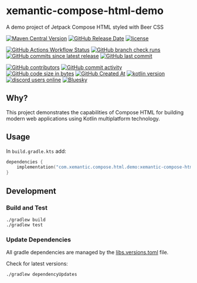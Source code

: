 # xemantic-compose-html-demo

A demo project of Jetpack Compose HTML styled with Beer CSS

[<img alt="Maven Central Version" src="https://img.shields.io/maven-central/v/com.xemantic.compose.html.demo/xemantic-compose-html-demo">](https://central.sonatype.com/artifact/com.xemantic.compose.html.demo/xemantic-compose-html-demo)
[<img alt="GitHub Release Date" src="https://img.shields.io/github/release-date/xemantic/xemantic-compose-html-demo">](https://github.com/xemantic/xemantic-compose-html-demo/releases)
[<img alt="license" src="https://img.shields.io/github/license/xemantic/xemantic-compose-html-demo?color=blue">](https://github.com/xemantic/xemantic-compose-html-demo/blob/main/LICENSE)

[<img alt="GitHub Actions Workflow Status" src="https://img.shields.io/github/actions/workflow/status/xemantic/xemantic-compose-html-demo/build-main.yml">](https://github.com/xemantic/xemantic-compose-html-demo/actions/workflows/build-main.yml)
[<img alt="GitHub branch check runs" src="https://img.shields.io/github/check-runs/xemantic/xemantic-compose-html-demo/main">](https://github.com/xemantic/xemantic-compose-html-demo/actions/workflows/build-main.yml)
[<img alt="GitHub commits since latest release" src="https://img.shields.io/github/commits-since/xemantic/xemantic-compose-html-demo/latest">](https://github.com/xemantic/xemantic-compose-html-demo/commits/main/)
[<img alt="GitHub last commit" src="https://img.shields.io/github/last-commit/xemantic/xemantic-compose-html-demo">](https://github.com/xemantic/xemantic-compose-html-demo/commits/main/)

[<img alt="GitHub contributors" src="https://img.shields.io/github/contributors/xemantic/xemantic-compose-html-demo">](https://github.com/xemantic/xemantic-compose-html-demo/graphs/contributors)
[<img alt="GitHub commit activity" src="https://img.shields.io/github/commit-activity/t/xemantic/xemantic-compose-html-demo">](https://github.com/xemantic/xemantic-compose-html-demo/commits/main/)
[<img alt="GitHub code size in bytes" src="https://img.shields.io/github/languages/code-size/xemantic/xemantic-compose-html-demo">]()
[<img alt="GitHub Created At" src="https://img.shields.io/github/created-at/xemantic/xemantic-compose-html-demo">](https://github.com/xemantic/xemantic-compose-html-demo/commits)
[<img alt="kotlin version" src="https://img.shields.io/badge/dynamic/toml?url=https%3A%2F%2Fraw.githubusercontent.com%2Fxemantic%2Fxemantic-compose-html-demo%2Fmain%2Fgradle%2Flibs.versions.toml&query=versions.kotlin&label=kotlin">](https://kotlinlang.org/docs/releases.html)
[<img alt="discord users online" src="https://img.shields.io/discord/811561179280965673">](https://discord.gg/vQktqqN2Vn)
[![Bluesky](https://img.shields.io/badge/Bluesky-0285FF?logo=bluesky&logoColor=fff)](https://bsky.app/profile/xemantic.com)

## Why?

This project demonstrates the capabilities of Compose HTML for building modern web applications using Kotlin multiplatform technology.

## Usage

In `build.gradle.kts` add:

```kotlin
dependencies {
    implementation("com.xemantic.compose.html.demo:xemantic-compose-html-demo:0.3.0")
}
```

## Development

### Build and Test

```shell
./gradlew build
./gradlew test
```

### Update Dependencies

All gradle dependencies are managed by the [libs.versions.toml](gradle/libs.versions.toml) file.

Check for latest versions:

```shell
./gradlew dependencyUpdates
```
